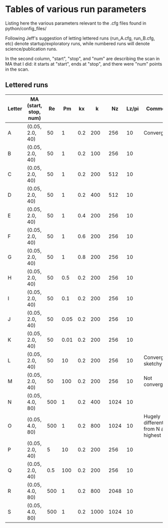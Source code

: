 # Tables of various run parameters
Listing here the various parameters relevant to the .cfg files found in python/config_files/

Following Jeff's suggestion of letting lettered runs (run_A.cfg, run_B.cfg, etc) denote startup/exploratory runs, 
while numbered runs will denote science/publication runs. 

In the second column, "start", "stop", and "num" are describing the scan in MA that I did: 
it starts at "start", ends at "stop", and there were "num" points in the scan. 

## Lettered runs
| Letter | MA (start, stop, num) | Re     | Pm   | kx   |  k   | Nz   | Lz/pi | Comments |
| ------ | --------------------- | ---    | ---  | ---  | ---  | ---  | ----- | -------- |
| A      | (0.05, 2.0, 40)       | 50     | 1    | 0.2  | 200  | 256  | 10    | Converged|
| B      | (0.05, 2.0, 40)       | 50     | 1    | 0.2  | 100  | 256  | 10    |          |
| C      | (0.05, 2.0, 40)       | 50     | 1    | 0.2  | 200  | 512  | 10    |          |
| D      | (0.05, 2.0, 40)       | 50     | 1    | 0.2  | 400  | 512  | 10    |          |
| E      | (0.05, 2.0, 40)       | 50     | 1    | 0.4  | 200  | 256  | 10    |          |
| F      | (0.05, 2.0, 40)       | 50     | 1    | 0.6  | 200  | 256  | 10    |          |
| G      | (0.05, 2.0, 40)       | 50     | 1    | 0.8  | 200  | 256  | 10    |          |
| H      | (0.05, 2.0, 40)       | 50     | 0.5  | 0.2  | 200  | 256  | 10    |          |
| I      | (0.05, 2.0, 40)       | 50     | 0.1  | 0.2  | 200  | 256  | 10    |          |
| J      | (0.05, 2.0, 40)       | 50     | 0.05 | 0.2  | 200  | 256  | 10    |          |
| K      | (0.05, 2.0, 40)       | 50     | 0.01 | 0.2  | 200  | 256  | 10    |          |
| L      | (0.05, 2.0, 40)       | 50     | 10   | 0.2  | 200  | 256  | 10    | Convergence sketchy |
| M      | (0.05, 2.0, 40)       | 50     | 100  | 0.2  | 200  | 256  | 10    | Not converged |
| N      | (0.05, 4.0, 80)       | 500    | 1    | 0.2  | 400  | 1024 | 10    |          |
| O      | (0.05, 4.0, 80)       | 500    | 1    | 0.2  | 800  | 1024 | 10    | Hugely different from N at highest MA |
| P      | (0.05, 2.0, 40)       | 5      | 10   | 0.2  | 200  | 256  | 10    |          |
| Q      | (0.05, 2.0, 40)       | 0.5    | 100  | 0.2  | 200  | 256  | 10    |          |
| R      | (0.05, 4.0, 80)       | 500    | 1    | 0.2  | 800  | 2048 | 10    |          |
| S      | (0.05, 4.0, 80)       | 500    | 1    | 0.2  | 1000 | 1024 | 10    |          |